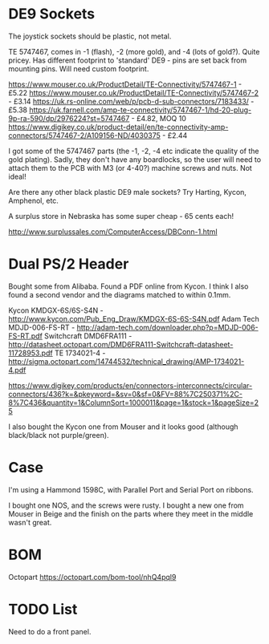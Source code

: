 # DE9 Sockets

The joystick sockets should be plastic, not metal.

TE 5747467, comes in -1 (flash), -2 (more gold), and -4 (lots of gold?). Quite pricey. Has different footprint to 'standard' DE9 - pins are set back from mounting pins. Will need custom footprint.

https://www.mouser.co.uk/ProductDetail/TE-Connectivity/5747467-1 - £5.22
https://www.mouser.co.uk/ProductDetail/TE-Connectivity/5747467-2 - £3.14
https://uk.rs-online.com/web/p/pcb-d-sub-connectors/7183433/ - £5.38
https://uk.farnell.com/amp-te-connectivity/5747467-1/hd-20-plug-9p-ra-590/dp/2976224?st=5747467 - £4.82, MOQ 10
https://www.digikey.co.uk/product-detail/en/te-connectivity-amp-connectors/5747467-2/A109156-ND/4030375 - £2.44

I got some of the 5747467 parts (the -1, -2, -4 etc indicate the quality of the gold plating). Sadly, they don't have any boardlocks, so the user will need to attach them to the PCB with M3 (or 4-40?) machine screws and nuts. Not ideal!

Are there any other black plastic DE9 male sockets? Try Harting, Kycon, Amphenol, etc.

A surplus store in Nebraska has some super cheap - 65 cents each!

http://www.surplussales.com/ComputerAccess/DBConn-1.html

# Dual PS/2 Header

Bought some from Alibaba. Found a PDF online from Kycon. I think I also found a second vendor and the diagrams matched to within 0.1mm.

Kycon KMDGX-6S/6S-S4N - http://www.kycon.com/Pub_Eng_Draw/KMDGX-6S-6S-S4N.pdf
Adam Tech MDJD-006-FS-RT - http://adam-tech.com/downloader.php?p=MDJD-006-FS-RT.pdf
Switchcraft DMD6FRA111 - http://datasheet.octopart.com/DMD6FRA111-Switchcraft-datasheet-11728953.pdf
TE 1734021-4 - http://sigma.octopart.com/14744532/technical_drawing/AMP-1734021-4.pdf

https://www.digikey.com/products/en/connectors-interconnects/circular-connectors/436?k=&pkeyword=&sv=0&sf=0&FV=88%7C250371%2C-8%7C436&quantity=1&ColumnSort=1000011&page=1&stock=1&pageSize=25

I also bought the Kycon one from Mouser and it looks good (although black/black not purple/green).

# Case

I'm using a Hammond 1598C, with Parallel Port and Serial Port on ribbons.

I bought one NOS, and the screws were rusty. I bought a new one from Mouser in Beige and the finish on the parts where they meet in the middle wasn't great.

# BOM

Octopart https://octopart.com/bom-tool/nhQ4pql9

# TODO List

Need to do a front panel.

